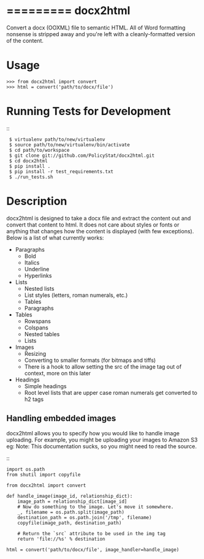 =========
docx2html
=========


Convert a docx (OOXML) file to semantic HTML.
All of Word formatting nonsense is stripped away and
you're left with a cleanly-formatted version of the content.


Usage
=====

    >>> from docx2html import convert
    >>> html = convert('path/to/docx/file')


Running Tests for Development
=============================

::

     $ virtualenv path/to/new/virtualenv
     $ source path/to/new/virtualenv/bin/activate
     $ cd path/to/workspace
     $ git clone git://github.com/PolicyStat/docx2html.git
     $ cd docx2html
     $ pip install .
     $ pip install -r test_requirements.txt
     $ ./run_tests.sh

Description
===========

docx2html is designed to take a docx file and extract the content out and
convert that content to html. It does not care about styles or fonts or
anything that changes how the content is displayed (with few exceptions). Below
is a list of what currently works:

* Paragraphs
    * Bold
    * Italics
    * Underline
    * Hyperlinks
* Lists
    * Nested lists
    * List styles (letters, roman numerals, etc.)
    * Tables
    * Paragraphs
* Tables
    * Rowspans
    * Colspans
    * Nested tables
    * Lists
* Images
    * Resizing
    * Converting to smaller formats (for bitmaps and tiffs)
    * There is a hook to allow setting the src of the image tag out of context,
      more on this later
* Headings
    * Simple headings
    * Root level lists that are upper case roman numerals get converted to h2
      tags

Handling embedded images
------------------------

docx2html allows you to specify how you would like to handle image uploading.
For example, you might be uploading your images to Amazon S3 eg:
Note: This documentation sucks, so you might need to read the source.

::

    import os.path
    from shutil import copyfile

    from docx2html import convert

    def handle_image(image_id, relationship_dict):
        image_path = relationship_dict[image_id]
        # Now do something to the image. Let's move it somewhere.
        _, filename = os.path.split(image_path)
        destination_path = os.path.join('/tmp', filename)
        copyfile(image_path, destination_path)

        # Return the `src` attribute to be used in the img tag
        return 'file://%s' % destination

    html = convert('path/to/docx/file', image_handler=handle_image)
